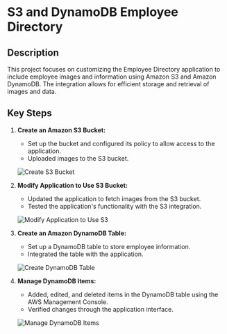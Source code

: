 # S3 and DynamoDB Employee Directory

## Description
This project focuses on customizing the Employee Directory application to include employee images and information using Amazon S3 and Amazon DynamoDB. The integration allows for efficient storage and retrieval of images and data.

## Key Steps
1. **Create an Amazon S3 Bucket:**
   - Set up the bucket and configured its policy to allow access to the application.
   - Uploaded images to the S3 bucket.

   ![Create S3 Bucket](https://github.com/your-username/s3-dynamodb-employee-directory/blob/main/images/file-EuXZC5HS1kx5cxAIO9JuxJFo.png)

2. **Modify Application to Use S3 Bucket:**
   - Updated the application to fetch images from the S3 bucket.
   - Tested the application's functionality with the S3 integration.

   ![Modify Application to Use S3](https://github.com/your-username/s3-dynamodb-employee-directory/blob/main/images/file-EuXZC5HS1kx5cxAIO9JuxJFo.png)

3. **Create an Amazon DynamoDB Table:**
   - Set up a DynamoDB table to store employee information.
   - Integrated the table with the application.

   ![Create DynamoDB Table](https://github.com/your-username/s3-dynamodb-employee-directory/blob/main/images/file-rNdWZ6i0L9Xo7pECgM5dHfpt.png)

4. **Manage DynamoDB Items:**
   - Added, edited, and deleted items in the DynamoDB table using the AWS Management Console.
   - Verified changes through the application interface.

   ![Manage DynamoDB Items](https://github.com/your-username/s3-dynamodb-employee-directory/blob/main/images/file-CRQXPqSwjGr17BtyE4exgzwC.png)

